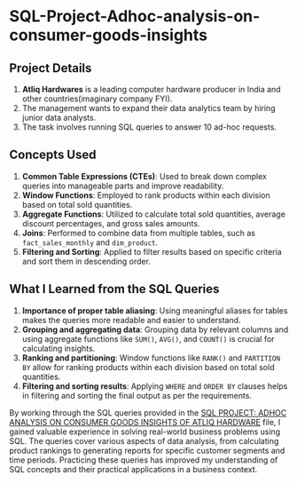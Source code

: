 # SQL-Project-Adhoc-analysis-on-consumer-goods-insights
## Project Details

1. **Atliq Hardwares** is a leading computer hardware producer in India and other countries(imaginary company FYI).
2. The management wants to expand their data analytics team by hiring junior data analysts.
3. The task involves running SQL queries to answer 10 ad-hoc requests.

## Concepts Used

1. **Common Table Expressions (CTEs)**: Used to break down complex queries into manageable parts and improve readability.
2. **Window Functions**: Employed to rank products within each division based on total sold quantities.
3. **Aggregate Functions**: Utilized to calculate total sold quantities, average discount percentages, and gross sales amounts.
4. **Joins**: Performed to combine data from multiple tables, such as `fact_sales_monthly` and `dim_product`.
5. **Filtering and Sorting**: Applied to filter results based on specific criteria and sort them in descending order.

## What I Learned from the SQL Queries

1. **Importance of proper table aliasing**: Using meaningful aliases for tables makes the queries more readable and easier to understand.
2. **Grouping and aggregating data**: Grouping data by relevant columns and using aggregate functions like `SUM()`, `AVG()`, and `COUNT()` is crucial for calculating insights.
3. **Ranking and partitioning**: Window functions like `RANK()` and `PARTITION BY` allow for ranking products within each division based on total sold quantities.
4. **Filtering and sorting results**: Applying `WHERE` and `ORDER BY` clauses helps in filtering and sorting the final output as per the requirements.

By working through the SQL queries provided in the [SQL PROJECT: ADHOC ANALYSIS ON CONSUMER GOODS INSIGHTS OF ATLIQ HARDWARE](https://github.com/Deepshikha5613/SQL-Project-Adhoc-Analysis-on-Consumer-Goods-Insights/blob/main/SQL%20PROJECT%20Consumer%20goods%20analysis.pdf) file, I gained valuable experience in solving real-world business problems using SQL. The queries cover various aspects of data analysis, from calculating product rankings to generating reports for specific customer segments and time periods. Practicing these queries has improved my understanding of SQL concepts and their practical applications in a business context.

